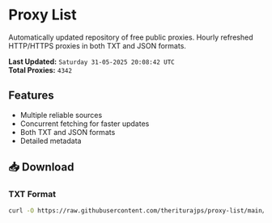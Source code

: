 # Proxy List

Automatically updated repository of free public proxies. Hourly refreshed HTTP/HTTPS proxies in both TXT and JSON formats.

**Last Updated:** `Saturday 31-05-2025 20:08:42 UTC`  
**Total Proxies:** `4342`

## Features
- Multiple reliable sources
- Concurrent fetching for faster updates
- Both TXT and JSON formats
- Detailed metadata

## 📥 Download

### TXT Format
```bash
curl -O https://raw.githubusercontent.com/theriturajps/proxy-list/main/proxies.txt